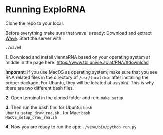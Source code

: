 # Running ExploRNA

Clone the repo to your local.

Before everything make sure that wave is ready:
Download and extract [Wave](https://github.com/h2oai/wave/releases/tag/v0.10.0). Start the server with

```bash
./waved
```

**1.** Download and install viennaRNA based on your operating system at middle in the page here: https://www.tbi.univie.ac.at/RNA/#download

**Imporant**: If you use MacOS as operating system, make sure that you see RNA related files in the directory of <code>/usr/local/bin</code> after installing the proper package. For Ubuntu, they will be located at usr/bin/. This is why there are two different bash files.

**2.** Open terminal in the cloned folder and run: <code>make setup</code>

**3.** Then run the bash file: for Ubuntu: <code>bash Ubuntu_setup_draw_rna.sh</code> , for Mac: <code>bash MacOS_setup_draw_rna.sh</code>

**4.** Now you are ready to run the app: <code>./venv/bin/python run.py</code>   
